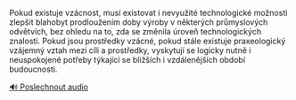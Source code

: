 
Pokud existuje vzácnost, musí existovat i nevyužité technologické možnosti zlepšit blahobyt prodloužením doby výroby v některých průmyslových odvětvích, bez ohledu na to, zda se změnila úroveň technologických znalostí. Pokud jsou prostředky vzácné, pokud stále existuje praxeologický vzájemný vztah mezi cíli a prostředky, vyskytují se logicky nutně i neuspokojené potřeby týkající se bližších i vzdálenějších období budoucnosti.

[🔊 Poslechnout audio](/data/7-paragraphs/audio/chapter_95/para_010-Pokud-existuje-vzcnost-mus-existovat-i-nevyuit.mp3)
